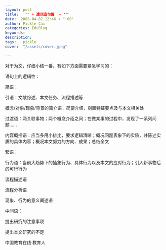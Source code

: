 ```yaml
---
layout: post  
title:  '"' + 遣词造句篇  + '"'
date:  2008-04-02 12:46 + ":00" 
author: Pickle Cai  
categories: EduBlog  
keywords: 
description:   
tags:	pickle   
cover:  "/assets/cover.jpeg"  

---  
```

    
对于为文，仔细小结一番，有如下方面需要紧急学习的：



语句上的逻辑性：





简语：



引语：文献综述、本文任务、流程描述等

概念/对象/现象/背景的简介语：简要介绍，刻画特征要点及与本文相关处

过渡语：两关联事物；两个概念介绍之间；在做某事的过程中，发现了一系列问题……

内容概括语：应当多用小排比，要求逻辑清晰；概况问题表象下的实质，并陈述实质的具体内容；概况本文努力的方向、成果；总结全文

繁语：



行为语：当前大趋势下的抽象行为、具体行为以及本文的应对行为；引入新事物后的可行行为

流程描述语

流程分析语

现象、行为的意义阐述语

中间语：



提出研究的注意事项

提出本文研究的不足





 



		    
 中国教育在线·教育人

